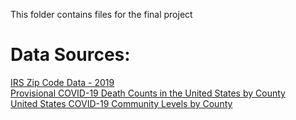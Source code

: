 This folder contains files for the final project

# Data Sources:

[IRS Zip Code Data - 2019](https://catalog.data.gov/dataset/zip-code-data)  
[Provisional COVID-19 Death Counts in the United States by County](https://data.cdc.gov/NCHS/Provisional-COVID-19-Death-Counts-in-the-United-St/kn79-hsxy)  
[United States COVID-19 Community Levels by County](https://data.cdc.gov/Public-Health-Surveillance/United-States-COVID-19-Community-Levels-by-County/3nnm-4jni)
